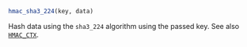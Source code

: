 ```julia
hmac_sha3_224(key, data)
```

Hash data using the `sha3_224` algorithm using the passed key. See also [`HMAC_CTX`](@ref).

